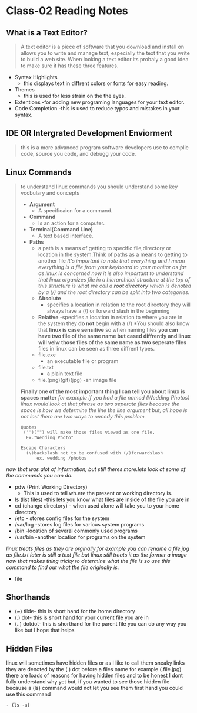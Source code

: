 # Class-02 Reading Notes

## What is a Text Editor? 

> A text editor is a piece of software that you download and install on allows you to write and manage text, especially the text that you write
to build a web site. When looking a text editor its probaly a good idea to make sure it has these three features.

- Syntax Highlights
    - this displays text in diffrent colors or fonts for easy reading. 
- Themes
    - this is used for less strain on the the eyes.
- Extentions
    -for adding new programing languages for your text editor.
- Code Completion
    -this is used to reduce typos and mistakes in your syntax.

## IDE OR Intergrated Development Enviorment

> this is a more advanced program software developers use to complie code, source you code, and debugg your code.

## Linux Commands

> to understand linux commands you should understand some key vocbulary and concepts
>   - **Argument** 
>       - A specificaion for a command.
>   - **Command**
>       - Is an action for a computer.
>   - **Terminal(Command Line)**
>       - A text based interface.
>   - **Paths**
>       - a path is a means of getting to specific file,directory or location in the system.Think of paths as a means to getting to another file 
>   *It's important to note that everything and I mean everything is a file from your keyboard to your monitor as far as linux is concerned now it is also important to understand that linux organizes file in a hierarchical structure at the top of this structure is what we call a ***root directory*** which is denoted by a (/) and the root directory can be split into two categories.*
>       - **Absolute**
>          - specifies a location in relation to the root directory they will always have a (/) or forward slash in the beginning 
>       - **Relative**
>           -specifies a location in relation to where you are in the system they **do not** begin with a (/)
>   *You should also know that **linux is case sensitive** so when naming files **you can have two file of the same name but cased diffrently and linux will veiw those files of the same name as two seperate files**
>  files in linux can be seen as three diffrent types.
>       - file.exe 
>           - an executable file or program 
>       - file.txt
>           - a plain text file 
>       - file.(png)(gif)(jpg)
>           -an image file 
>  
>  **Finally one of the most important thing I can tell you 
about linux is spaces matter** *for example if ypu had a 
file named (Wedding Photos) linux would look at that 
phrase as 
two seperate files because the space is how we determine the 
line the line argument but, all hope is not lost there are 
two ways to remedy this problem.*
>      
>     Quotes  
>      ('')("") will make those files viewed as one file. 
>       Ex."Wedding Photo"
>      
>     Escape Characters 
>       (\)backslash not to be confused with (/)forwardslash 
>           ex. wedding /photos  

*now that was alot of information; but still theres more.lets look at some of the commands you can do.*
- pdw (Print Working Directory)
    - This is used to tell wh.ere the present or working directory is.
- ls (list files)
    -this lets you know what files are inside of the file you are in 
- cd (change directory)
        - when used alone will take you to your home directory 
- /etc
        - stores config files for the system 
- /var/log
        -stores log files for various system programs 
- /bin 
        -location of several commonly used programs 
- /usr/bin
        -another location for programs on the system 

*linux treats files as they are orginally for example you can rename a file.jpg as file.txt later is still a text file but linux still treats it as the former a image now that makes thing tricky to determine what the file is so use this command to find out what the file originally is.*
- file

## Shorthands 

- (~) tilde- this is short hand for the home directory 
- (.) dot- this is short hand for your current file you are in
- (..) dotdot- this is shorthand for the parent file 
you can do any way you like but I hope that helps

## Hidden Files 

linux will sometimes have hidden files or as I like to call them sneaky links they are denoted by the (.) dot before a files name for example (.file.jpg) there are loads of reasons for having hidden files and to be honest I dont fully understand why yet but, if you wanted to see those hidden file because a (ls) command would not let you see them first hand you could use this command 
    
    - (ls -a)


